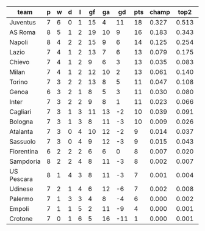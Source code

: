 |    team    | p | w | d | l | gf | ga | gd  | pts | champ | top2  | top3  | top4  |  5-7  | bot4  | bot3  | bot2  |
|------------|---|---|---|---|----|----|-----|-----|-------|-------|-------|-------|-------|-------|-------|-------|
| Juventus   | 7 | 6 | 0 | 1 | 15 |  4 |  11 |  18 | 0.327 | 0.513 | 0.640 | 0.731 | 0.154 | 0.002 | 0.001 | 0.000|
| AS Roma    | 8 | 5 | 1 | 2 | 19 | 10 |   9 |  16 | 0.183 | 0.343 | 0.473 | 0.577 | 0.221 | 0.007 | 0.003 | 0.002|
| Napoli     | 8 | 4 | 2 | 2 | 15 |  9 |   6 |  14 | 0.125 | 0.254 | 0.374 | 0.482 | 0.238 | 0.013 | 0.006 | 0.002|
| Lazio      | 7 | 4 | 1 | 2 | 13 |  7 |   6 |  13 | 0.079 | 0.175 | 0.271 | 0.365 | 0.246 | 0.022 | 0.011 | 0.006|
| Chievo     | 7 | 4 | 1 | 2 |  9 |  6 |   3 |  13 | 0.035 | 0.083 | 0.148 | 0.213 | 0.224 | 0.061 | 0.036 | 0.018|
| Milan      | 7 | 4 | 1 | 2 | 12 | 10 |   2 |  13 | 0.061 | 0.140 | 0.231 | 0.318 | 0.243 | 0.032 | 0.017 | 0.006|
| Torino     | 7 | 3 | 2 | 2 | 13 |  8 |   5 |  11 | 0.047 | 0.108 | 0.176 | 0.253 | 0.234 | 0.050 | 0.027 | 0.013|
| Genoa      | 6 | 3 | 2 | 1 |  8 |  5 |   3 |  11 | 0.030 | 0.080 | 0.133 | 0.192 | 0.205 | 0.073 | 0.040 | 0.018|
| Inter      | 7 | 3 | 2 | 2 |  9 |  8 |   1 |  11 | 0.023 | 0.066 | 0.114 | 0.172 | 0.204 | 0.084 | 0.052 | 0.025|
| Cagliari   | 7 | 3 | 1 | 3 | 11 | 13 |  -2 |  10 | 0.039 | 0.091 | 0.156 | 0.227 | 0.227 | 0.057 | 0.033 | 0.016|
| Bologna    | 7 | 3 | 1 | 3 |  8 | 11 |  -3 |  10 | 0.009 | 0.026 | 0.050 | 0.081 | 0.136 | 0.170 | 0.111 | 0.058|
| Atalanta   | 7 | 3 | 0 | 4 | 10 | 12 |  -2 |   9 | 0.014 | 0.037 | 0.069 | 0.109 | 0.145 | 0.144 | 0.092 | 0.048|
| Sassuolo   | 7 | 3 | 0 | 4 |  9 | 12 |  -3 |   9 | 0.015 | 0.043 | 0.077 | 0.123 | 0.164 | 0.123 | 0.077 | 0.039|
| Fiorentina | 6 | 2 | 2 | 2 |  6 |  6 |   0 |   8 | 0.007 | 0.020 | 0.038 | 0.061 | 0.111 | 0.225 | 0.157 | 0.090|
| Sampdoria  | 8 | 2 | 2 | 4 |  8 | 11 |  -3 |   8 | 0.002 | 0.007 | 0.019 | 0.035 | 0.074 | 0.303 | 0.209 | 0.120|
| US Pescara | 8 | 1 | 4 | 3 |  8 | 11 |  -3 |   7 | 0.001 | 0.004 | 0.009 | 0.018 | 0.053 | 0.382 | 0.280 | 0.174|
| Udinese    | 7 | 2 | 1 | 4 |  6 | 12 |  -6 |   7 | 0.002 | 0.008 | 0.015 | 0.027 | 0.068 | 0.342 | 0.251 | 0.155|
| Palermo    | 7 | 1 | 3 | 3 |  4 |  8 |  -4 |   6 | 0.000 | 0.002 | 0.005 | 0.011 | 0.035 | 0.482 | 0.365 | 0.241|
| Empoli     | 7 | 1 | 1 | 5 |  2 | 11 |  -9 |   4 | 0.000 | 0.001 | 0.002 | 0.004 | 0.012 | 0.690 | 0.592 | 0.458|
| Crotone    | 7 | 0 | 1 | 6 |  5 | 16 | -11 |   1 | 0.000 | 0.001 | 0.001 | 0.002 | 0.009 | 0.737 | 0.640 | 0.512|
